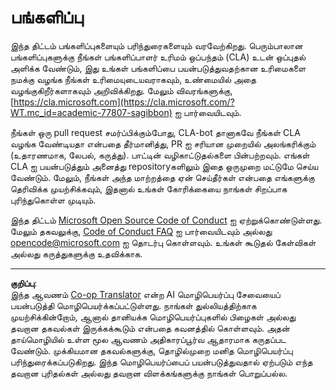 <!--
CO_OP_TRANSLATOR_METADATA:
{
  "original_hash": "777400e9f0336c7ee2f9a1200a88478f",
  "translation_date": "2025-10-11T11:36:24+00:00",
  "source_file": "CONTRIBUTING.md",
  "language_code": "ta"
}
-->
# பங்களிப்பு

இந்த திட்டம் பங்களிப்புகளையும் பரிந்துரைகளையும் வரவேற்கிறது. பெரும்பாலான பங்களிப்புகளுக்கு நீங்கள் பங்களிப்பாளர் உரிமம் ஒப்பந்தம் (CLA) உடன் ஒப்புதல் அளிக்க வேண்டும், இது உங்கள் பங்களிப்பை பயன்படுத்துவதற்கான உரிமைகளை நமக்கு வழங்க நீங்கள் உரிமையுடையவராகவும், உண்மையில் அதை வழங்குகிறீர்களாகவும் அறிவிக்கிறது. மேலும் விவரங்களுக்கு, [https://cla.microsoft.com](https://cla.microsoft.com/?WT.mc_id=academic-77807-sagibbon) ஐ பார்வையிடவும்.

நீங்கள் ஒரு pull request சமர்ப்பிக்கும்போது, CLA-bot தானாகவே நீங்கள் CLA வழங்க வேண்டியதா என்பதை தீர்மானித்து, PR ஐ சரியான முறையில் அலங்கரிக்கும் (உதாரணமாக, லேபல், கருத்து). பாட்டின் வழிகாட்டுதல்களை பின்பற்றவும். எங்கள் CLA ஐ பயன்படுத்தும் அனைத்து repositoryகளிலும் இதை ஒருமுறை மட்டுமே செய்ய வேண்டும். மேலும், நீங்கள் அந்த மாற்றத்தை ஏன் செய்தீர்கள் என்பதை எங்களுக்கு தெரிவிக்க முயற்சிக்கவும், இதனால் உங்கள் கோரிக்கையை நாங்கள் சிறப்பாக புரிந்துகொள்ள முடியும்.

இந்த திட்டம் [Microsoft Open Source Code of Conduct](https://opensource.microsoft.com/codeofconduct/?WT.mc_id=academic-77807-sagibbon) ஐ ஏற்றுக்கொண்டுள்ளது. மேலும் தகவலுக்கு, [Code of Conduct FAQ](https://opensource.microsoft.com/codeofconduct/faq/?WT.mc_id=academic-77807-sagibbon) ஐ பார்வையிடவும் அல்லது [opencode@microsoft.com](mailto:opencode@microsoft.com) ஐ தொடர்பு கொள்ளவும். உங்கள் கூடுதல் கேள்விகள் அல்லது கருத்துகளுக்கு உதவிக்காக.

---

**குறிப்பு**:  
இந்த ஆவணம் [Co-op Translator](https://github.com/Azure/co-op-translator) என்ற AI மொழிபெயர்ப்பு சேவையைப் பயன்படுத்தி மொழிபெயர்க்கப்பட்டுள்ளது. நாங்கள் துல்லியத்திற்காக முயற்சிக்கின்றோம், ஆனால் தானியக்க மொழிபெயர்ப்புகளில் பிழைகள் அல்லது தவறான தகவல்கள் இருக்கக்கூடும் என்பதை கவனத்தில் கொள்ளவும். அதன் தாய்மொழியில் உள்ள மூல ஆவணம் அதிகாரப்பூர்வ ஆதாரமாக கருதப்பட வேண்டும். முக்கியமான தகவல்களுக்கு, தொழில்முறை மனித மொழிபெயர்ப்பு பரிந்துரைக்கப்படுகிறது. இந்த மொழிபெயர்ப்பைப் பயன்படுத்துவதால் ஏற்படும் எந்த தவறான புரிதல்கள் அல்லது தவறான விளக்கங்களுக்கு நாங்கள் பொறுப்பல்ல.